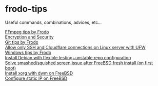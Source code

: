 # frodo-tips
Useful commands, combinations, advices, etc...

[FFmpeg tips by Frodo](https://github.com/Frodo-Web/frodo-tips/blob/main/ffmpeg.md) <br>
[Encryption and Security](https://github.com/Frodo-Web/frodo-tips/blob/main/encryption-security.md) <br>
[Git tips by Frodo](https://github.com/Frodo-Web/frodo-tips/blob/main/git.md) <br>
[Allow only SSH and Cloudflare connections on Linux server with UFW](https://github.com/Frodo-Web/frodo-tips/blob/main/ufw%20allow%20only%20cloudflare%20and%20ssh%20connections/ufw-cloudflare-and-ssh.md) <br>
[Windows tips by Frodo](https://github.com/Frodo-Web/frodo-tips/blob/main/Windows.md) <br>
[Install Debian with flexible testing+unstable repo configuration](https://github.com/Frodo-Web/frodo-tips/blob/main/debian-to-flexible-testing%2Bunstable.md) <br>
[Solve smashed/squished screen issue after FreeBSD fresh install (on first boot)](https://github.com/Frodo-Web/frodo-tips/blob/main/FreeBSD-smashed-screen.md) <br>
[Install xorg with dwm on FreeBSD](https://github.com/Frodo-Web/frodo-tips/blob/main/freebsd-xorg-dwm.md) <br>
[Configure static IP on FreeBSD](https://github.com/Frodo-Web/frodo-tips/blob/main/freebsd-static-ip.md) 
